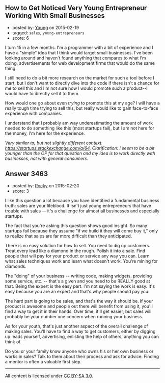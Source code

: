 ## How to Get Noticed Very Young Entrepreneur Working With Small Businesses

- posted by: [Young](https://stackexchange.com/users/5816805/young) on 2015-02-19
- tagged: `sales`, `young-entrepreneurs`
- score: 6

I turn 15 in a few months. I'm a programmer with a bit of experience and I have a "simple" idea that I think would target small businesses. I've been looking around and haven't found anything that compares to what I'm doing, advertisements for web development firms that would do the same thing.

I still need to do a bit more research on the market for such a tool before I start, but I don't want to directly dive into the code if there isn't a chance for me to sell this and I'm not sure how I would promote such a product--I would have to directly sell it to them.

How would one go about even *trying* to promote this at my age? I will have a really tough time trying to sell this, but really would like to gain face-to-face experience with companies.

I understand that I probably am way underestimating the amount of work needed to do something like this (most startups fail), but I am not here for the money, I'm here for the experience.

*Very similar to, but not slightly different context: https://startups.stackexchange.com/q/64. Clarification: I seem to be a bit younger than the OP for that question and my idea is to work directly with businesses, not with general consumers.*


## Answer 3463

- posted by: [Rocky](https://stackexchange.com/users/4448541/rocky) on 2015-02-20
- score: 3

I like this question a lot because you have identified a fundamental business truth: sales are your lifeblood. It isn't just young entrepreneurs that have trouble with sales -- it's a challenge for almost all businesses and especially startups.

The fact that you're asking this question shows good insight. So many startups fail because they assume "if we build it they will come buy it," only to realize that sales are far more difficult than they anticipated.

There is no easy solution for how to sell. You need to dig up customers. Treat every lead like a diamond in the rough. Polish it into a sale. Find people that will pay for your product or service any way you can. Learn what sales techniques work and learn what doesn't work. You're mining for diamonds.

The "doing" of your business -- writing code, making widgets, providing some service, etc. -- that's a given and you need to be REALLY good at that. Being the expert is the easy part. I'm not saying the work is easy. It's easy because you are an expert and that's why people should pay you.

The hard part is going to be sales, and that's the way it should be. If your product is awesome and people out there will benefit from using it, you'll find a way to get it in their hands. Over time, it'll get easier, but sales will probably be your number one concern when running your business.

As for your youth, that's just another aspect of the overall challenge of making sales. You'll have to find a way to get customers, either by digging up leads yourself, advertising, enlisting the help of others, anything you can think of.

Do you or your family know anyone who owns his or her own business or works in sales? Talk to them about their process and ask for advice. Finding a mentor is often a valuable first step.





---

All content is licensed under [CC BY-SA 3.0](https://creativecommons.org/licenses/by-sa/3.0/).
